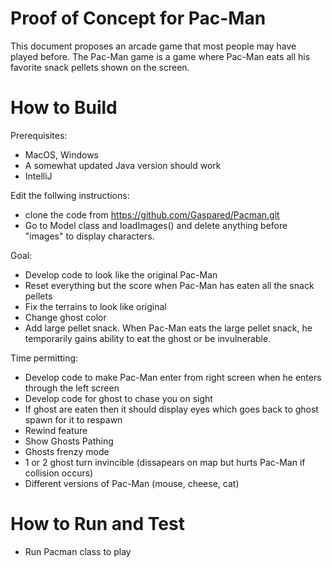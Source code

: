 # Proof of Concept for Pac-Man
This document proposes an arcade game that most people may have played before. The Pac-Man game is a game where Pac-Man eats all his favorite snack pellets shown on the screen.


# How to Build
Prerequisites:
- MacOS, Windows
- A somewhat updated Java version should work
- IntelliJ

Edit the follwing instructions:
- clone the code from https://github.com/Gaspared/Pacman.git
- Go to Model class and loadImages() and delete anything before "images" to display characters.

Goal:
- Develop code to look like the original Pac-Man
- Reset everything but the score when Pac-Man has eaten all the snack pellets
- Fix the terrains to look like original
- Change ghost color
- Add large pellet snack. When Pac-Man eats the large pellet snack, he temporarily gains ability to eat the ghost or be invulnerable.

Time permitting:
- Develop code to make Pac-Man enter from right screen when he enters through the left screen
- Develop code for ghost to chase you on sight
- If ghost are eaten then it should display eyes which goes back to ghost spawn for it to respawn
- Rewind feature
- Show Ghosts Pathing
- Ghosts frenzy mode
- 1 or 2 ghost turn invincible (dissapears on map but hurts Pac-Man if collision occurs)
- Different versions of Pac-Man (mouse, cheese, cat)

# How to Run and Test
- Run Pacman class to play

